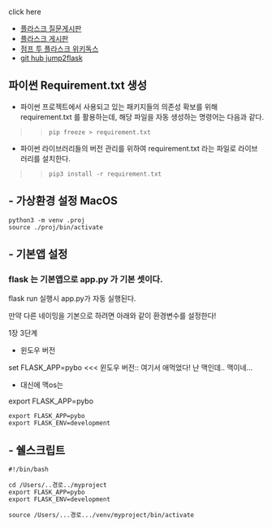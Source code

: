 
click here 
* [플라스크 질문게시판](https://pybo.kr/pybo/question/detail/368/)
* [플라스크 게시판](https://pybo.kr/pybo/question/list/qna/)
* [점프 투 플라스크 위키독스](https://wikidocs.net/book/4542)
* [git hub jump2flask](https://github.com/pahkey/flaskbook)

## 파이썬 Requirement.txt 생성 
- 파이썬 프로젝트에서 사용되고 있는 패키지들의 의존성 확보를 위해 requirement.txt 를 활용하는데, 해당 파일을 자동 생성하는 명령어는 다음과 같다.

>>`pip freeze > requirement.txt`

- 파이썬 라이브러리들의 버전 관리를 위하여 requirement.txt 라는 파일로 라이브러리를 설치한다. 

>> `pip3 install -r requirement.txt`

## - 가상환경 설정 MacOS
```
python3 -m venv .proj
source ./proj/bin/activate

```

## - 기본앱 설정

### flask 는 기본앱으로 app.py 가 기본 셋이다. 

flask run 실행시 app.py가 자동 실행된다. 

만약 다른 네이밍을 기본으로 하려면 아래와 같이 환경변수를 설정한다!

1장 3단계 
* 윈도우 버전

set FLASK_APP=pybo  <<< 윈도우 버전:: 여기서 애먹었다! 난 맥인데.. 맥이네...

* 대신에 맥os는 

export FLASK_APP=pybo

```
export FLASK_APP=pybo
export FLASK_ENV=development
```


## - 쉘스크립트
```
#!/bin/bash

cd /Users/..경로../myproject
export FLASK_APP=pybo
export FLASK_ENV=development

source /Users/...경로.../venv/myproject/bin/activate
    
```
